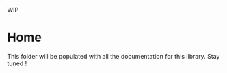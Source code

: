 WIP

# Home

This folder will be populated with all the documentation for this library. Stay tuned !
